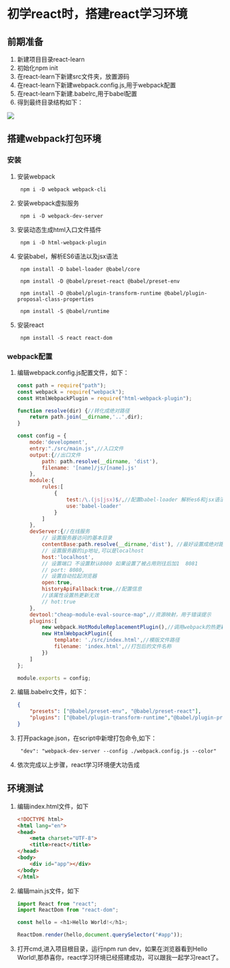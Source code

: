 # 初学react时，搭建react学习环境

## 前期准备
1. 新建项目目录react-learn
2. 初始化npm init 
3. 在react-learn下新建src文件夹，放置源码
4. 在react-learn下新建webpack.config.js,用于webpack配置
5. 在react-learn下新建.babelrc,用于babel配置
6. 得到最终目录结构如下：

![](https://i.imgur.com/AE4GhF3.png)

## 搭建webpack打包环境
### 安装 
1. 安装webpack

        npm i -D webpack webpack-cli 

2. 安装webpack虚拟服务

        npm i -D webpack-dev-server
     
3. 安装动态生成html入口文件插件
    
        npm i -D html-webpack-plugin
        
4. 安装babel，解析ES6语法以及jsx语法

    	npm install -D babel-loader @babel/core 
    	
    	npm install -D @babel/preset-react @babel/preset-env 

        npm install -D @babel/plugin-transform-runtime @babel/plugin-proposal-class-properties
    
    	npm install -S @babel/runtime 
    	
5. 安装react

    	npm install -S react react-dom 
    	
### webpack配置

1. 编辑webpack.config.js配置文件，如下：

    ```javascript
    const path = require("path");
    const webpack = require("webpack");
    const HtmlWebpackPlugin = require("html-webpack-plugin");
    
    function resolve(dir) {//转化成绝对路径
        return path.join(__dirname,'..',dir);
    }
    
    const config = {
        mode:'development',
        entry:"./src/main.js",//入口文件
        output:{//出口文件
            path: path.resolve(__dirname, 'dist'),
            filename: '[name]/js/[name].js'
        },
        module:{
            rules:[
                {
                    test:/\.(js|jsx)$/,//配置babel-loader 解析es6和jsx语法
                    use:'babel-loader'
                }
            ]
        },
        devServer:{//在线服务
            // 设置服务器访问的基本目录
            contentBase:path.resolve(__dirname,'dist'), //最好设置成绝对路径
            // 设置服务器的ip地址,可以是localhost
            host:'localhost',
            // 设置端口 不设置默认8080 如果设置了被占用则往后加1  8081
            // port: 8080,
            // 设置自动拉起浏览器
            open:true,
            historyApiFallback:true,//配置信息
            //该属性设置热更新无效
            // hot:true
        },
        devtool:"cheap-module-eval-source-map",//资源映射，用于错误提示
        plugins:[
            new webpack.HotModuleReplacementPlugin(),//调用webpack的热更新插件
            new HtmlWebpackPlugin({
                template: './src/index.html',//模版文件路径
                filename: 'index.html',//打包后的文件名称
            })
        ]
    };
    
    module.exports = config;

    ```
2. 编辑.babelrc文件，如下：
    ```json
    {
        "presets": ["@babel/preset-env", "@babel/preset-react"],
        "plugins": ["@babel/plugin-transform-runtime","@babel/plugin-proposal-class-properties"]
    }
    ```

3. 打开package.json，在script中新增打包命令,如下：

        "dev": "webpack-dev-server --config ./webpack.config.js --color"
        
4. 依次完成以上步骤，react学习环境便大功告成

## 环境测试

1. 编辑index.html文件，如下

    ```html
    <!DOCTYPE html>
    <html lang="en">
    <head>
        <meta charset="UTF-8">
        <title>react</title>
    </head>
    <body>
        <div id="app"></div>
    </body>
    </html>
    ```

2. 编辑main.js文件，如下

    ```javascript
    import React from "react";
    import ReactDom from "react-dom";
    
    const hello = <h1>Hello World!</h1>;
    
    ReactDom.render(hello,document.querySelector("#app"));
    ```
    
3. 打开cmd,进入项目根目录，运行npm run dev，如果在浏览器看到Hello World!,那恭喜你，react学习环境已经搭建成功，可以跟我一起学习react了。




